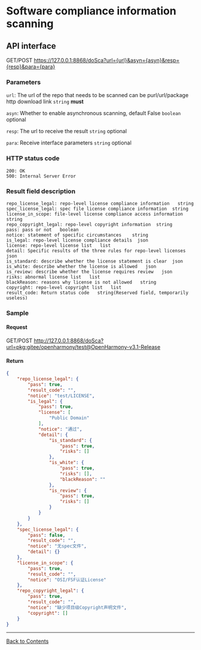 # Software compliance information scanning

## API interface
GET/POST  https://127.0.0.1:8868/doSca?url={url}&asyn={asyn}&resp={resp}&para={para}

### Parameters
`url`: The url of the repo that needs to be scanned can be purl/url/package http download link     `string`      **must**

`asyn`: Whether to enable asynchronous scanning, default False   `boolean`      optional

`resp`: The url to receive the result   `string`      optional

`para`: Receive interface parameters   `string`      optional

### HTTP status code
```text
200: OK
500: Internal Server Error
```

### Result field description
```
repo_license_legal: repo-level license compliance information   string
spec_license_legal: spec file license compliance information  string
license_in_scope: file-level license compliance access information  string
repo_copyright_legal: repo-level copyright information  string
pass: pass or not   boolean
notice: statement of specific circumstances    string
is_legal: repo-level license compliance details  json 
license: repo-level license list   list
detail: Specific results of the three rules for repo-level licenses   json
is_standard: describe whether the license statement is clear  json
is_white: describe whether the license is allowed   json
is_review: describe whether the license requires review   json
risks: abnormal license list   list
blackReason: reasons why license is not allowed   string
copyright: repo-level copyright list   list
result_code: Return status code   string(Reserved field, temporarily useless)
```

### Sample
#### Request
GET/POST  http://127.0.0.1:8868/doSca?url=pkg:gitee/openharmony/test@OpenHarmony-v3.1-Release

#### Return
```json
{
    "repo_license_legal": {
        "pass": true,
        "result_code": "",
        "notice": "test/LICENSE",
        "is_legal": {
            "pass": true,
            "license": [
                "Public Domain"
            ],
            "notice": "通过",
            "detail": {
                "is_standard": {
                    "pass": true,
                    "risks": []
                },
                "is_white": {
                    "pass": true,
                    "risks": [],
                    "blackReason": ""
                },
                "is_review": {
                    "pass": true,
                    "risks": []
                }
            }
        }
    },
    "spec_license_legal": {
        "pass": false,
        "result_code": "",
        "notice": "无spec文件",
        "detail": {}
    },
    "license_in_scope": {
        "pass": true,
        "result_code": "",
        "notice": "OSI/FSF认证License"
    },
    "repo_copyright_legal": {
        "pass": true,
        "result_code": "",
        "notice": "缺少项目级Copyright声明文件",
        "copyright": []
    }
}
```

---

[Back to Contents](../../README.md)

